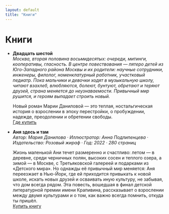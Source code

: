 ```yaml
---
layout: default
title: "Книги"
---
```


# Книги

- **Двадцать шестой**  
  *Москва, вторая половина восьмидесятых: очереди, митинги, кооперативы, гласность. В центре повествования — пятеро детей из Юго-Западного района Москвы и их родители: научные сотрудники, инженеры, филолог, номенклатурный работник, участковый педиатр. Пока мальчики и девочки ходят в музыкальную школу, читают взахлеб, влюбляются, болеют, бунтуют, обретают и теряют друзей, страна меняется до неузнаваемости. Привычный мир рушится, и героям выпадает строить новый.*  

  Новый роман Марии Даниловой — это теплая, ностальгическая история о взрослении в эпоху перестройки, о пробуждении, надежде, преодолении и обретении свободы.  
  [Где купить](https://ast.ru/book/dvadtsat-shestoy-885872/)

- **Аня здесь и там**  
  *Автор: Мария Данилова · Иллюстратор: Анна Подлипенцева · Издательство: Розовый жираф · Год: 2022 · 280 страниц*  
  
  Жизнь маленькой Ани течет размеренно и счастливо: летом — в деревне, среди черничных полян, высоких сосен и теплого озера, а зимой — в Москве, с Третьяковской галереей и подарками из «Детского мира». Но однажды её привычный мир меняется: Аня переезжает в Нью-Йорк, где ей приходится привыкать к новой школе, искать новых друзей и осваивать иную культуру, не забывая, что дом всегда рядом. Эта повесть, вошедшая в финал детской литературной премии имени Крапивина, рассказывает о взрослении между двумя культурами и о том, как важно всегда помнить, откуда ты пришёл.  
  [Купить книгу](https://www.pgbooks.ru/books/book/13004/)
